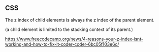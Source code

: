 ## CSS

The z index of child elements is always the z index of the parent element.

(a child element is limited to the stacking context of its parent.)

https://www.freecodecamp.org/news/4-reasons-your-z-index-isnt-working-and-how-to-fix-it-coder-coder-6bc05f103e6c/
